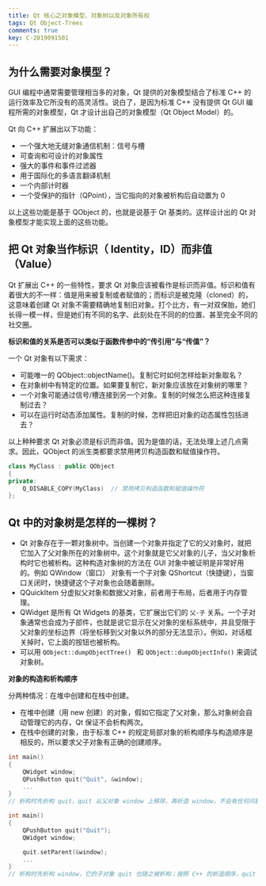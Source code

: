 ```yaml
---
title: Qt 核心之对象模型、对象树以及对象所有权
tags: Qt Object-Trees
comments: true
key: C-2019091501
---
```


## 为什么需要对象模型？

GUI 编程中通常需要管理相当多的对象，Qt 提供的对象模型结合了标准 C++ 的运行效率及它所没有的高灵活性。说白了，是因为标准 C++ 没有提供 Qt GUI 编程所需的对象模型，Qt 才设计出自己的对象模型（Qt Object Model）的。

Qt 向 C++ 扩展出以下功能：

* 一个强大地无缝对象通信机制：信号与槽
* 可查询和可设计的对象属性
* 强大的事件和事件过滤器
* 用于国际化的多语言翻译机制
* 一个内部计时器
* 一个受保护的指针（QPoint），当它指向的对象被析构后自动置为 0

以上这些功能是基于 QObject 的，也就是说基于 Qt 基类的。这样设计出的 Qt 对象模型才能实现上面的这些功能。



## 把 Qt 对象当作标识（ Identity，ID）而非值 （Value）

Qt 扩展出 C++ 的一些特性，要求 Qt 对象应该被看作是标识而非值。标识和值有着很大的不一样：值是用来被复制或者赋值的；而标识是被克隆（cloned）的，这意味着创建 Qt 对象不需要精确地复制旧对象。打个比方，有一对双保胎，她们长得一模一样，但是她们有不同的名字、此刻处在不同的的位置、甚至完全不同的社交圈。

**标识和值的关系是否可以类似于函数传参中的“传引用”与“传值”？**

一个 Qt 对象有以下需求：

* 可能唯一的 QObject::objectName()。复制它时如何怎样给新对象取名？
* 在对象树中有特定的位置。如果要复制它，新对象应该放在对象树的哪里？
* 一个对象可能通过信号/槽连接到另一个对象。复制的时候怎么把这种连接复制过去？
* 可以在运行时动态添加属性。复制的时候，怎样把旧对象的动态属性包括进去？

以上种种要求 Qt 对象必须是标识而非值。因为是值的话，无法处理上述几点需求。因此，QObject 的派生类都要求禁用拷贝构造函数和赋值操作符。

``` C++
class MyClass : public QObject
{
private:
    Q_DISABLE_COPY(MyClass)  // 禁用拷贝构造函数和赋值操作符
};
```



## Qt 中的对象树是怎样的一棵树？

* Qt 对象存在于一颗对象树中。当创建一个对象并指定了它的父对象时，就把它加入了父对象所在的对象树中。这个对象就是它父对象的儿子，当父对象析构时它也被析构。这种构造对象树的方法在 GUI 对象中被证明是非常好用的。例如 QWindow（窗口） 对象有一个子对象 QShortcut（快捷键），当窗口关闭时，快捷键这个子对象也会随着删除。
* QQuickItem 分虚拟父对象和数据父对象，前者用于布局，后者用于内存管理。
* QWidget 是所有 Qt Widgets 的基类，它扩展出它们的 `父-子` 关系。一个子对象通常也会成为子部件，也就是说它显示在父对象的坐标系统中，并且受限于父对象的坐标边界（将坐标移到父对象以外的部分无法显示）。例如，对话框关掉时，它上面的按钮也被析构。
* 可以用 `QObject::dumpObjectTree() ` 和 `QObject::dumpObjectInfo()` 来调试对象树。



**对象的构造和析构顺序**

分两种情况：在堆中创建和在栈中创建。

* 在堆中创建（用 new 创建）的对象，假如它指定了父对象，那么对象树会自动管理它的内存，Qt 保证不会析构两次。
* 在栈中创建的对象，由于标准 C++ 的规定局部对象的析构顺序与构造顺序是相反的，所以要求父子对象有正确的创建顺序。

```c++
int main()
{
    QWidget window;
    QPushButton quit("Quit", &window);
    ...
}
// 析构时先析构 quit，quit 从父对象 window 上移除，再析造 window，不会有任何问题。
```

```c++
int main()
{
    QPushButton quit("Quit");
    QWidget window;

    quit.setParent(&window);
    ...
}
// 析构时先析构 window，它的子对象 quit 也随之被析构；按照 C++ 的析造顺序，quit 将再次析构一次，造成程序崩溃！
```

